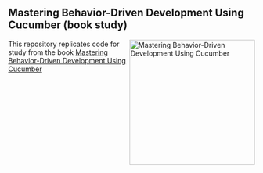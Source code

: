 ## Mastering Behavior-Driven Development Using Cucumber (book study)
<a href="https://bpbonline.com/products/mastering-behavior-driven-development-using-cucumber?_pos=1&_sid=645276fd7&_ss=r"><img src="https://bpbonline.com/cdn/shop/products/464_Front_400x.jpg?v=1628589380" alt="Mastering Behavior-Driven Development Using Cucumber" height="256px" align="right"></a>
This repository replicates code for study from the book [Mastering Behavior-Driven Development Using Cucumber](https://bpbonline.com/products/mastering-behavior-driven-development-using-cucumber?_pos=1&_sid=645276fd7&_ss=r)
